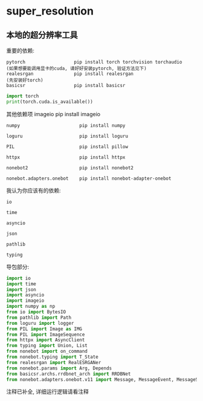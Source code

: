# super_resolution
## 本地的超分辨率工具

重要的依赖:

    pytorch                  pip install torch torchvision torchaudio    (如果想要能调用显卡的cuda, 请好好安装pytorch, 验证方法见下) 
    realesrgan               pip install realesrgan                      (先安装好torch)
    basicsr                  pip install basicsr
    
    
```python
import torch
print(torch.cuda.is_available()) 
```
 
其他依赖项
    imageio                    pip install imageio
    
    numpy                      pip install numpy
    
    loguru                     pip install loguru  
    
    PIL                        pip install pillow
    
    httpx                      pip install httpx
    
    nonebot2                   pip install nonebot2
    
    nonebot.adapters.onebot    pip install nonebot-adapter-onebot


我认为你应该有的依赖:

    io
    
    time
    
    asyncio
    
    json
    
    pathlib
    
    typing
    
    
    
导包部分:
```python
import io
import time
import json
import asyncio
import imageio
import numpy as np
from io import BytesIO
from pathlib import Path
from loguru import logger
from PIL import Image as IMG
from PIL import ImageSequence
from httpx import AsyncClient
from typing import Union, List
from nonebot import on_command
from nonebot.typing import T_State
from realesrgan import RealESRGANer
from nonebot.params import Arg, Depends
from basicsr.archs.rrdbnet_arch import RRDBNet
from nonebot.adapters.onebot.v11 import Message, MessageEvent, MessageSegment
```
    
    
 注释已补全, 详细运行逻辑请看注释
